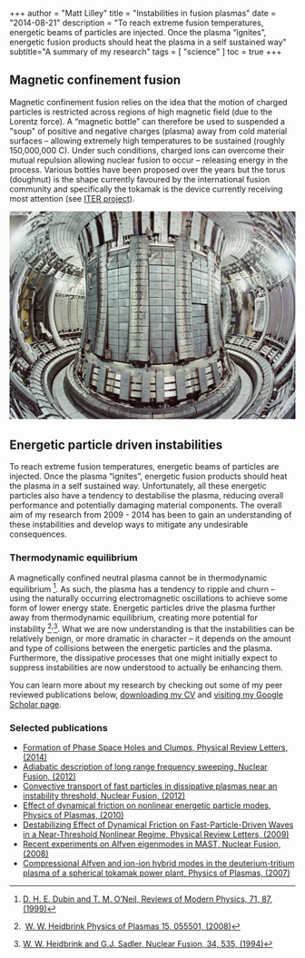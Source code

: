 +++
author = "Matt Lilley"
title = "Instabilities in fusion plasmas"
date = "2014-08-21"
description = "To reach extreme fusion temperatures, energetic beams of particles are injected. Once the plasma “ignites”, energetic fusion products should heat the plasma in a self sustained way"
subtitle="A summary of my research"
tags = [
    "science"
]
toc = true
+++

## Magnetic confinement fusion

Magnetic confinement fusion relies on the idea that the motion of charged particles is restricted across regions of high magnetic field (due to the Lorentz force). A “magnetic bottle” can therefore be used to suspended a "soup" of positive and negative charges (plasma) away from cold material surfaces – allowing extremely high temperatures to be sustained (roughly 150,000,000 C).  Under such conditions, charged ions can overcome their mutual repulsion allowing nuclear fusion to occur – releasing energy in the process.  Various bottles have been proposed over the years but the torus (doughnut) is the shape currently favoured by the international fusion community and specifically the tokamak is the device currently receiving most attention (see [ITER project](https://en.wikipedia.org/wiki/ITER)).

![JET Tokamak](JET.jpg "JET – the world’s most powerful tokamak, in Culham, UK")

## Energetic particle driven instabilities

To reach extreme fusion temperatures, energetic beams of particles are injected. Once the plasma “ignites”, energetic fusion products should heat the plasma in a self sustained way. Unfortunately, all these energetic particles also have a tendency to destabilise the plasma, reducing overall performance and potentially damaging material components. The overall aim of my research from 2009 - 2014 has been to gain an understanding of these instabilities and develop ways to mitigate any undesirable consequences.

### Thermodynamic equilibrium
A magnetically confined neutral plasma cannot be in thermodynamic equilibrium [^1]. As such, the plasma has a tendency to ripple and churn – using the naturally occurring electromagnetic oscillations to achieve some form of lower energy state. Energetic particles drive the plasma further away from thermodynamic equilibrium, creating more potential for instability [^2]<sup>,</sup>[^3]. What we are now understanding is that the instabilities can be relatively benign, or more dramatic in character – it depends on the amount and type of collisions between the energetic particles and the plasma. Furthermore, the dissipative processes that one might initially expect to suppress instabilities are now understood to actually be enhancing them.

[^1]: [D. H. E. Dubin and T. M. O’Neil, Reviews of Modern Physics, 71, 87, (1999)](https://dx.doi.org/10.1103/RevModPhys.71.87)
[^2]:  [W. W. Heidbrink Physics of Plasmas 15, 055501, (2008)](https://dx.doi.org/10.1063/1.2838239)
[^3]: [W. W. Heidbrink and G.J. Sadler, Nuclear Fusion, 34, 535, (1994)](https://dx.doi.org/10.1088/0029-5515/34/4/I07)

You can learn more about my research by checking out some of my peer reviewed publications below, [downloading my CV](/lilleyCV.pdf) and [visiting my Google Scholar page](https://scholar.google.co.uk/citations?user=dJewyK0AAAAJ).

### Selected publications
- [Formation of Phase Space Holes and Clumps, Physical Review Letters, (2014)](https://dx.doi.org/10.1103/PhysRevLett.112.155002)
- [Adiabatic description of long range frequency sweeping, Nuclear Fusion, (2012)](https://dx.doi.org/10.1088/0029-5515/52/9/094020)
- [Convective transport of fast particles in dissipative plasmas near an instability threshold, Nuclear Fusion, (2012)](https://dx.doi.org/10.1088/0029-5515/52/9/094002)
- [Effect of dynamical friction on nonlinear energetic particle modes, Physics of Plasmas, (2010)](https://dx.doi.org/10.1063/1.3486535)
- [Destabilizing Effect of Dynamical Friction on Fast-Particle-Driven Waves in a Near-Threshold Nonlinear Regime, Physical Review Letters, (2009)](https://dx.doi.org/10.1103/PhysRevLett.102.195003)
- [Recent experiments on Alfven eigenmodes in MAST, Nuclear Fusion, (2008)](https://dx.doi.org/10.1088/0029-5515/48/8/084003)
- [Compressional Alfven and ion-ion hybrid modes in the deuterium-tritium plasma of a spherical tokamak power plant, Physics of Plasmas, (2007)](https://dx.doi.org/10.1063/1.2752824)
